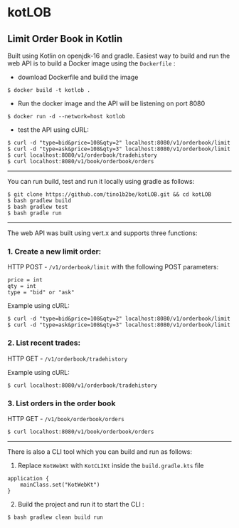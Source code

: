 # kotLOB
## Limit Order Book in Kotlin

Built using Kotlin on openjdk-16 and gradle. Easiest way to build and run the web API is to build a Docker image using the `Dockerfile` :

* download Dockerfile and build the image

`$ docker build -t kotlob .`

* Run the docker image and the API will be listening on port 8080

`$ docker run -d --network=host kotlob`

* test the API using cURL:
```
$ curl -d "type=bid&price=108&qty=2" localhost:8080/v1/orderbook/limit
$ curl -d "type=ask&price=108&qty=3" localhost:8080/v1/orderbook/limit
$ curl localhost:8080/v1/orderbook/tradehistory
$ curl localhost:8080/v1/book/orderbook/orders
```

---

You can run build, test and run it locally using gradle as follows:
```
$ git clone https://github.com/tino1b2be/kotLOB.git && cd kotLOB
$ bash gradlew build
$ bash gradlew test
$ bash gradle run
```

---

The web API was built using vert.x and supports three functions:

### 1. Create a new limit order:

HTTP POST - `/v1/orderbook/limit` with the following POST parameters:

```
price = int
qty = int
type = "bid" or "ask"
```

Example using cURL:

```
$ curl -d "type=bid&price=108&qty=2" localhost:8080/v1/orderbook/limit
$ curl -d "type=ask&price=108&qty=3" localhost:8080/v1/orderbook/limit
```

### 2. List recent trades:

HTTP GET - `/v1/orderbook/tradehistory`

Example using cURL:

`$ curl localhost:8080/v1/orderbook/tradehistory`


### 3. List orders in the order book

HTTP GET - `/v1/book/orderbook/orders`

`$ curl localhost:8080/v1/book/orderbook/orders`

---

There is also a CLI tool which you can build and run as follows:

1. Replace `KotWebKt` with `KotCLIKt` inside the `build.gradle.kts` file

```
application {
    mainClass.set("KotWebKt")
}
```

2. Build the project and run it to start the CLI :

```
$ bash gradlew clean build run
```
